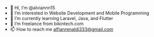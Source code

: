 - 👋 Hi, I’m @alviannn15
- 👀 I’m interested in Website Development and Mobile Programming
- 🌱 I’m currently learning Laravel, Java, and Flutter
- 💞️ I’m freelance from bikintech.com
- 📫 How to reach me alfianrenaldi333@gmail.com

<!---
alviannn15/alviannn15 is a ✨ special ✨ repository because its `README.md` (this file) appears on your GitHub profile.
You can click the Preview link to take a look at your changes.
--->
